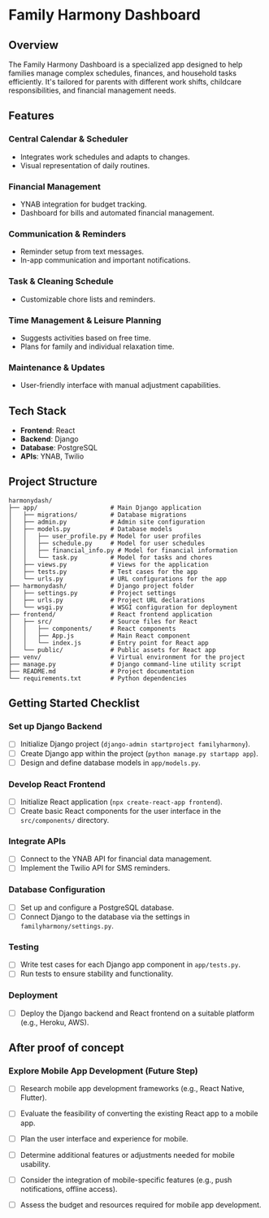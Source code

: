 # Family Harmony Dashboard

## Overview
The Family Harmony Dashboard is a specialized app designed to help families manage complex schedules, finances, and household tasks efficiently. It's tailored for parents with different work shifts, childcare responsibilities, and financial management needs.

## Features

### Central Calendar & Scheduler
- Integrates work schedules and adapts to changes.
- Visual representation of daily routines.

### Financial Management
- YNAB integration for budget tracking.
- Dashboard for bills and automated financial management.

### Communication & Reminders
- Reminder setup from text messages.
- In-app communication and important notifications.

### Task & Cleaning Schedule
- Customizable chore lists and reminders.

### Time Management & Leisure Planning
- Suggests activities based on free time.
- Plans for family and individual relaxation time.

### Maintenance & Updates
- User-friendly interface with manual adjustment capabilities.

## Tech Stack

- **Frontend**: React
- **Backend**: Django
- **Database**: PostgreSQL
- **APIs**: YNAB, Twilio

## Project Structure
```plaintext
harmonydash/
├── app/                    # Main Django application
│   ├── migrations/         # Database migrations
│   ├── admin.py            # Admin site configuration
│   ├── models.py           # Database models
│   │   ├── user_profile.py # Model for user profiles
│   │   ├── schedule.py     # Model for user schedules
│   │   ├── financial_info.py # Model for financial information
│   │   └── task.py         # Model for tasks and chores
│   ├── views.py            # Views for the application
│   ├── tests.py            # Test cases for the app
│   └── urls.py             # URL configurations for the app
├── harmonydash/            # Django project folder
│   ├── settings.py         # Project settings
│   ├── urls.py             # Project URL declarations
│   └── wsgi.py             # WSGI configuration for deployment
├── frontend/               # React frontend application
│   ├── src/                # Source files for React
│   │   ├── components/     # React components
│   │   ├── App.js          # Main React component
│   │   └── index.js        # Entry point for React app
│   └── public/             # Public assets for React app
├── venv/                   # Virtual environment for the project
├── manage.py               # Django command-line utility script
├── README.md               # Project documentation
└── requirements.txt        # Python dependencies
````

## Getting Started Checklist

### Set up Django Backend
- [ ] Initialize Django project (`django-admin startproject familyharmony`).
- [ ] Create Django app within the project (`python manage.py startapp app`).
- [ ] Design and define database models in `app/models.py`.

### Develop React Frontend
- [ ] Initialize React application (`npx create-react-app frontend`).
- [ ] Create basic React components for the user interface in the `src/components/` directory.

### Integrate APIs
- [ ] Connect to the YNAB API for financial data management.
- [ ] Implement the Twilio API for SMS reminders.

### Database Configuration
- [ ] Set up and configure a PostgreSQL database.
- [ ] Connect Django to the database via the settings in `familyharmony/settings.py`.

### Testing
- [ ] Write test cases for each Django app component in `app/tests.py`.
- [ ] Run tests to ensure stability and functionality.

### Deployment
- [ ] Deploy the Django backend and React frontend on a suitable platform (e.g., Heroku, AWS).

## After proof of concept
### Explore Mobile App Development (Future Step)
- [ ] Research mobile app development frameworks (e.g., React Native, Flutter).
- [ ] Evaluate the feasibility of converting the existing React app to a mobile app.
- [ ] Plan the user interface and experience for mobile.
- [ ] Determine additional features or adjustments needed for mobile usability.
- [ ] Consider the integration of mobile-specific features (e.g., push notifications, offline access).
- [ ] Assess the budget and resources required for mobile app development.



